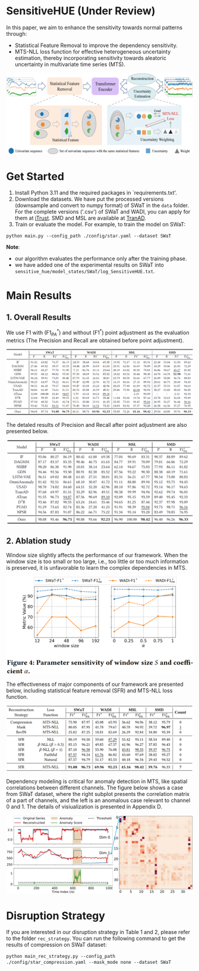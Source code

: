 # SensitiveHUE (Under Review)
In this paper, we aim to enhance the sensitivity towards normal patterns through:
- Statistical Feature Removal to improve the dependency sensitivity.
- MTS-NLL loss function for effective heterogeneous uncertainty estimation, thereby incorporating sensitivity towards aleatoric uncertainty in multivariate time series (MTS).

![](./figures/Framework.jpg)

# Get Started
1. Install Python 3.11 and the required packages in `requirements.txt'.
2. Download the datasets. We have put the processed versions (downsample and convert to numpy format) of SWaT in the `data` folder. For the complete versions ('.csv') of SWaT and WADI, you can apply for them at [iTrust](https://itrust.sutd.edu.sg/itrust-labs_datasets/dataset_info/). SMD and MSL are available at [TranAD](https://github.com/imperial-qore/TranAD/tree/main/data).
3. Train or evaluate the model. For example, to train the model on SWaT:
```
python main.py --config_path ./config/star.yaml --dataset SWaT
```

**Note**:
- our algorithm evaluates the performance only after the training phase.
- we have added one of the experimental results on SWaT into `sensitive_hue/model_states/SWaT/log_SensitiveHUE.txt`.

# Main Results
## 1. Overall Results
We use F1 with ($\text{F1}^*_{PA}$) and without ($\text{F1}^*$) point adjustment as the evaluation metrics (The Precision and Recall are obtained before point adjustment).

![](./figures/over_results.jpg)

The detaled results of Precision and Recall after point adjustment are also presented below.

![](./figures/over_results_PA.jpg)

## 2. Ablation study
Window size slightly affects the performance of our framework. When the window size is too small or too large, i.e., too little or too much information is preserved, it is unfavorable to learn the complex dependencies in MTS.

![Parameter sensitivity of window size and hyper-parameter $\alpha$](./figures/ablation.jpg)

The effectiveness of major components of our framework are presented below, including statistical feature removal (SFR) and MTS-NLL loss function.

![](./figures/ablation_module.jpg)

Dependency modeling is critical for anomaly detection in MTS, like spatial correlations between different channels. The figure below shows a case from SWaT dataset, where the right subplot presents the correlation matrix of a part of channels, and the left is an anomalous case relevant to channel 0 and 1. The details of visiualization is presented in Appendix D.

![](./figures/case_md_SWaT_1.jpg)

# Disruption Strategy
If you are interested in our disruption strategy in Table 1 and 2, please refer to the folder `rec_strategy`. You can run the following command to get the results of compression on SWaT dataset:
```
python main_rec_strategy.py --config_path ./config/star_compression.yaml --mask_mode none --dataset SWaT
```
